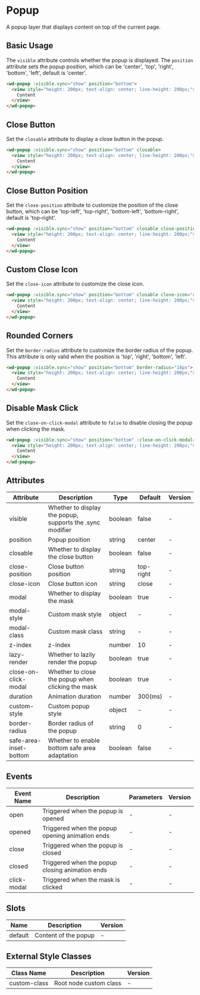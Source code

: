 # Popup

A popup layer that displays content on top of the current page.

## Basic Usage

The `visible` attribute controls whether the popup is displayed. The `position` attribute sets the popup position, which can be 'center', 'top', 'right', 'bottom', 'left', default is 'center'.

```html
<wd-popup :visible.sync="show" position="bottom">
  <view style="height: 200px; text-align: center; line-height: 200px;">
    Content
  </view>
</wd-popup>
```

## Close Button

Set the `closable` attribute to display a close button in the popup.

```html
<wd-popup :visible.sync="show" position="bottom" closable>
  <view style="height: 200px; text-align: center; line-height: 200px;">
    Content
  </view>
</wd-popup>
```

## Close Button Position

Set the `close-position` attribute to customize the position of the close button, which can be 'top-left', 'top-right', 'bottom-left', 'bottom-right', default is 'top-right'.

```html
<wd-popup :visible.sync="show" position="bottom" closable close-position="top-left">
  <view style="height: 200px; text-align: center; line-height: 200px;">
    Content
  </view>
</wd-popup>
```

## Custom Close Icon

Set the `close-icon` attribute to customize the close icon.

```html
<wd-popup :visible.sync="show" position="bottom" closable close-icon="check">
  <view style="height: 200px; text-align: center; line-height: 200px;">
    Content
  </view>
</wd-popup>
```

## Rounded Corners

Set the `border-radius` attribute to customize the border radius of the popup. This attribute is only valid when the position is 'top', 'right', 'bottom', 'left'.

```html
<wd-popup :visible.sync="show" position="bottom" border-radius="16px">
  <view style="height: 200px; text-align: center; line-height: 200px;">
    Content
  </view>
</wd-popup>
```

## Disable Mask Click

Set the `close-on-click-modal` attribute to `false` to disable closing the popup when clicking the mask.

```html
<wd-popup :visible.sync="show" position="bottom" :close-on-click-modal="false">
  <view style="height: 200px; text-align: center; line-height: 200px;">
    Content
  </view>
</wd-popup>
```

## Attributes

| Attribute | Description | Type | Default | Version |
|---------|---------|---------|---------|------|
| visible | Whether to display the popup, supports the .sync modifier | boolean | false | - |
| position | Popup position | string | center | - |
| closable | Whether to display the close button | boolean | false | - |
| close-position | Close button position | string | top-right | - |
| close-icon | Close button icon | string | close | - |
| modal | Whether to display the mask | boolean | true | - |
| modal-style | Custom mask style | object | - | - |
| modal-class | Custom mask class | string | - | - |
| z-index | z-index | number | 10 | - |
| lazy-render | Whether to lazily render the popup | boolean | true | - |
| close-on-click-modal | Whether to close the popup when clicking the mask | boolean | true | - |
| duration | Animation duration | number | 300(ms) | - |
| custom-style | Custom popup style | object | - | - |
| border-radius | Border radius of the popup | string | 0 | - |
| safe-area-inset-bottom | Whether to enable bottom safe area adaptation | boolean | false | - |

## Events

| Event Name | Description | Parameters | Version |
|---------|---------|---------|------|
| open | Triggered when the popup is opened | - | - |
| opened | Triggered when the popup opening animation ends | - | - |
| close | Triggered when the popup is closed | - | - |
| closed | Triggered when the popup closing animation ends | - | - |
| click-modal | Triggered when the mask is clicked | - | - |

## Slots

| Name | Description | Version |
|---------|---------|------|
| default | Content of the popup | - |

## External Style Classes

| Class Name | Description | Version |
|---------|---------|------|
| custom-class | Root node custom class | - |